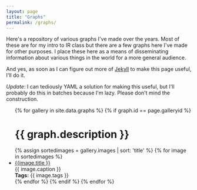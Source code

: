 ```yaml
---
layout: page
title: "Graphs"
permalink: /graphs/
---
```


Here's a repository of various graphs I've made over the years. Most of these are for my intro to IR class but there are a few graphs here I've made for other purposes. I place these here as a means of disseminating information about various things in the world for a more general audience.

And yes, as soon as I can figure out more of [Jekyll](https://jekyllrb.com/) to make this page useful, I'll do it.

*Update*: I can tediously YAML a solution for making this useful, but I'll probably do this in batches because I'm lazy. Please don't mind the construction.

<ul id="archive">


{% for gallery in site.data.graphs %}
  {% if graph.id == page.galleryid %}
    <h1>{{ graph.description }}</h1>
    {% assign sortedimages = gallery.images | sort: 'title' %}
    {% for image in sortedimages %}
      <li class="archiveposturl">
        <span><a href="{{ site.url }}/graphs/{{ image.file }}">{{image.title }}</a></span><br>
<span class = "postlower">{{ image.caption }}<br />
<strong>Tags:</strong> {{ image.tags }}</span>
      </li>
    {% endfor %}
  {% endif %}
{% endfor %}

</ul>
<!--
<ul id="archive">

{% for image in site.static_files %}
{% capture filename %}{{ filename | remove:remove }}{% endcapture %}
    {% if image.path contains 'graphs' %}
        <li class="archiveposturl"><span><a href="{{ site.baseurl }}{{ image.path }}" alt="image" >{{ image.path | remove: '/graphs/' }}</a></span></li>
    {% endif %}
{% endfor %}
</ul> -->
